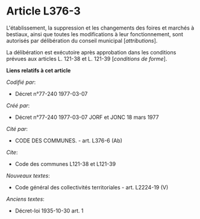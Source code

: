 # Article L376-3

L'établissement, la suppression et les changements des foires et marchés à bestiaux, ainsi que toutes les modifications à
leur fonctionnement, sont autorisés par délibération du conseil municipal [*attributions*].

La délibération est exécutoire après approbation dans les conditions prévues aux articles L. 121-38 et L. 121-39 [*conditions
de forme*].

**Liens relatifs à cet article**

_Codifié par_:

  - Décret n°77-240 1977-03-07

_Créé par_:

  - Décret n°77-240 1977-03-07 JORF et JONC 18 mars 1977

_Cité par_:

  - CODE DES COMMUNES. - art. L376-6 (Ab)

_Cite_:

  - Code des communes L121-38 et L121-39

_Nouveaux textes_:

  - Code général des collectivités territoriales - art. L2224-19 (V)

_Anciens textes_:

  - Décret-loi  1935-10-30 art. 1
